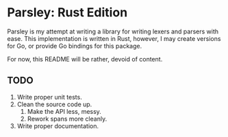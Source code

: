 # Parsley: Rust Edition

Parsley is my attempt at writing a library for writing lexers and parsers with ease. This implementation is written in Rust, however, I may create versions for Go, or provide Go bindings for this package.

For now, this README will be rather, devoid of content.

## TODO

1. Write proper unit tests.
2. Clean the source code up.
   1. Make the API less, messy.
   2. Rework spans more cleanly.
3. Write proper documentation.

